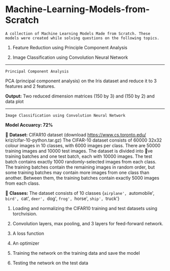 # Machine-Learning-Models-from-Scratch

```A collection of Machine Learning Models Made from Scratch. These models were created while solving questions on the following topics.```


1. Feature Reduction using Principle Component Analysis

2. Image Classification using Convolution Neural Network
------------------------------------------------------------------------------------------------------

```Principal Component Analysis```


PCA (principal component analysis) on the Iris dataset and reduce it to 3 features and 2
features.

**Output:** Two reduced dimension matrices (150 by 3) and (150 by 2) and data plot

--------------------------------------------------------------------------------------------------------

```Image Classification using Convolution Neural Network```

  **Model Accuarcy: 72%**


 **Dataset:** CIFAR10 dataset
(download https://www.cs.toronto.edu/ kriz/cifar-10-python.tar.gz)
The CIFAR-10 dataset consists of 60000 32x32 colour images in 10 classes, with 6000 images
per class. There are 50000 training images and 10000 test images.
The dataset is divided into ve training batches and one test batch, each with 10000 images.
The test batch contains exactly 1000 randomly-selected images from each class. The training
batches contain the remaining images in random order, but some training batches may contain
more images from one class than another. Between them, the training batches contain exactly
5000 images from each class.


 **Classes:** The dataset consists of 10 classes {`airplane', `automobile', `bird', `cat', `deer', `dog',
`frog', `horse', `ship', `truck'}

  1. Loading and normalizing the CIFAR10 training and test datasets using torchvision.
  
  2. Convolution layers, max pooling, and 3 layers for feed-forward network.
  
  3. A loss function
  
  4. An optimizer
  
  5. Training the network on the training data and save the model
  
  6. Testing the network on the test data
  
  
